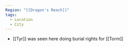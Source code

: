 ```yaml
---
Region: "[[Dragon's Reach]]"
tags:
  - Location
  - City
---
```

- [[Tyr]] was seen here doing burial rights for [[Torm]]